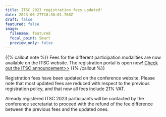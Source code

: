 ```yaml
---
title: ITSC 2023 registration fees updated!
date: 2023-06-27T18:30:01.768Z
draft: false
featured: false
image:
  filename: featured
  focal_point: Smart
  preview_only: false
---
```

{{% callout note %}} Fees for the different participation modalities are now available on the ITSC website. The registration portal is open now! [Check out the ITSC announcement>>](https://2023.ieee-itsc.org/registration/) {{% /callout %}}

Registration fees have been updated on the conference website. Please note that most updated fees are reduced with respect to the previous registration policy, and that now all fees include 21% VAT. 

Already registered ITSC 2023 participants will be contacted by the conference secretariat to proceed with the refund of the fee difference between the previous fees and the updated ones.